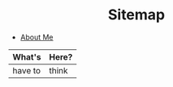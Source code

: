 <center><h1>Sitemap</h1></center>

* [About Me](pages/about-me.html)

| What's  | Here? |
| ------- | ----- |
| have to | think |


